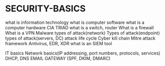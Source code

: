 # SECURITY-BASICS

what is information technology
what is computer software
what is a computer hardware
CIA TRIAD
what is a switch, router
What is a firewall
What is a VPN
Malware
types of attack(network)
Types of attack(endpoint)
types of attack(servers, DC)
attack life cycle
Cyber kill chain
Mitre attack framework
Antivirus, EDR, XDR
what is an SIEM tool

IT basics
Network basics(IP addressing, port numbers, protocols, services)
DHCP, DNS
EMAIL GATEWAY (SPF, DKIM, DMARC)
